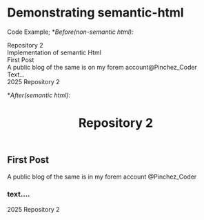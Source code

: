 # Demonstrating semantic-html
Code  Example;
**Before(non-semantic html):*
<div>
    <div>
        <span>Repository 2</span> 
    </div>
    <div>Implementation of semantic Html <div>
            <span>First Post</span>
            <div>A public blog of the same is on my forem account@Pinchez_Coder</div>
        </div>
        <div>
            <span>Text...</span>
        </div>
    </div>
    <div>2025 Repository 2</div>
</div>

**After(semantic html):*
<header><h1>Repository 2</h1></header>
<main>
    <Implementation of semantic html> 
        <h2>First Post</h2>
        <p>A public blog of the same is in my forem account @Pinchez_Coder</p> 
    </article>
    <aside>
        <h3>text....</h3>
    </aside>
</main>
<footer>2025 Repository 2</footer> 
